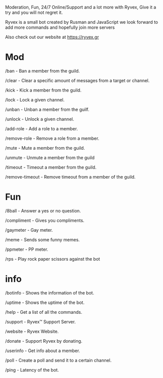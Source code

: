 Moderation, Fun, 24/7 Online/Support and a lot more with Ryvex, Give it a try and you will not regret it.

Ryvex is a small bot created by Rusman and JavaScript we look forward to add more commands and hopefully join more servers

Also check out our website at https://ryvex.gr

# Mod
/ban - Ban a member from the guild.

/clear - Clear a specific amount of messages from a target or channel.

/kick - Kick a member from the guild.

/lock - Lock a given channel.

/unban - Unban a member from the guilf.

/unlock - Unlock a given channel.

/add-role - Add a role to a member.

/remove-role - Remove a role from a member.

/mute - Mute a member from the guild.

/unmute - Unmute a member from the guild

/timeout - Timeout a member from the guild.

/remove-timeout - Remove timeout from a member of the guild.

# Fun
/8ball - Answer a yes or no question.

/compliment - Gives you compliments.

/gaymeter - Gay meter.

/meme - Sends some funny memes.

/ppmeter - PP meter.

/rps - Play rock paper scissors against the bot

# info
/botinfo - Shows the information of the bot.

/uptime - Shows the uptime of the bot.

/help - Get a list of all the commands.

/support - Ryvex™ Support Server.

/website - Ryvex Website.

/donate - Support Ryvex by donating.

/userinfo - Get info about a member.

/poll - Create a poll and send it to a certain channel.

/ping - Latency of the bot.
